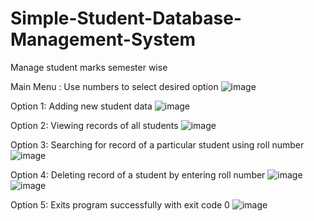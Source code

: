 # Simple-Student-Database-Management-System
Manage student marks semester wise


Main Menu : Use numbers to select desired option
![image](https://user-images.githubusercontent.com/104585074/176289424-28c9119f-e4ea-4e50-9f64-cf4adca85588.png)

Option 1: Adding new student data
![image](https://user-images.githubusercontent.com/104585074/176291630-7b931457-e957-437e-9580-d5c456526452.png)

Option 2: Viewing records of all students
![image](https://user-images.githubusercontent.com/104585074/176298008-4c4aa4f0-dc79-4e4a-b566-6c47e1f88a7c.png)

Option 3: Searching for record of a particular student using roll number
![image](https://user-images.githubusercontent.com/104585074/176298941-f98bbb38-146d-48ca-ab26-0a7050975f4a.png)

Option 4: Deleting record of a student by entering roll number
![image](https://user-images.githubusercontent.com/104585074/176299713-1c05be53-9e05-4772-bc88-1fc8287e8f1f.png)
![image](https://user-images.githubusercontent.com/104585074/176300151-9234e757-e600-416e-ae63-e73330f96afa.png)

Option 5: Exits program successfully with exit code 0
![image](https://user-images.githubusercontent.com/104585074/176300935-b5ad0a9f-f0fb-481f-8863-0907aef9c3cb.png)


